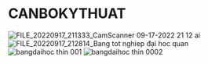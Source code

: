 # CANBOKYTHUAT
![FILE_20220917_211333_CamScanner 09-17-2022 21 12 ai](https://user-images.githubusercontent.com/113705782/190863807-deb32381-9ef7-4c57-9e78-bfd9b0a42c1d.jpg)
![FILE_20220917_212814_Bang tot nghiep đại hoc quan](https://user-images.githubusercontent.com/113705782/190863812-86507145-6fde-405f-ba0b-c26f5a4a098d.jpg)
![bangdaihoc thin 001](https://user-images.githubusercontent.com/113705782/190864385-ba64e71e-16ba-46a1-8a65-12524a670e23.jpg)
![bangdaihoc thin 0002](https://user-images.githubusercontent.com/113705782/190864393-5b151604-b148-4223-984b-643184a2958f.jpg)
